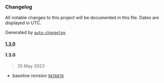 ### Changelog

All notable changes to this project will be documented in this file. Dates are displayed in UTC.

Generated by [`auto-changelog`](https://github.com/CookPete/auto-changelog).

#### [1.3.0](https://github.com/rdkcentral/rdkb-wifi-haltest/compare/1.3.0...1.3.0)

#### 1.3.0

> 25 May 2023

- baseline revision [`9476878`](https://github.com/rdkcentral/rdkb-wifi-haltest/commit/9476878cf0d4a46520cca62687d4edde9a9405b8)
